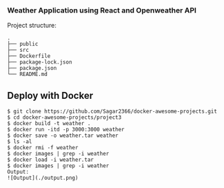 ### Weather Application using React and Openweather API

Project structure:

```
.
├── public
├── src
├── Dockerfile
├── package-lock.json
├── package.json
└── README.md
```

## Deploy with Docker

```
$ git clone https://github.com/Sagar2366/docker-awesome-projects.git
$ cd docker-awesome-projects/project3
$ docker build -t weather .
$ docker run -itd -p 3000:3000 weather
$ docker save -o weather.tar weather
$ ls -al
$ docker rmi -f weather
$ docker images | grep -i weather
$ docker load -i weather.tar
$ docker images | grep -i weather
Output:
![Output](./output.png)